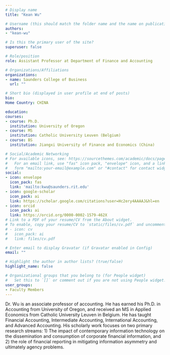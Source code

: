 ```yaml
---
# Display name
title: "Kean Wu"

# Username (this should match the folder name and the name on publications)
authors:
- "kean-wu"

# Is this the primary user of the site?
superuser: false

# Role/position
role: Assistant Professor at Department of Finance and Accounting

# Organizations/Affiliations
organizations:
- name: Saunders College of Business
  url: ""

# Short bio (displayed in user profile at end of posts)
bio: 
Home Country: CHINA

education:
courses:
- course: Ph.D.
  institution: University of Oregon
- course: MS
  institution: Catholic University Leuven (Belgium)
- course: BS
  institution: Jiangxi University of Finance and Economics (China)

# Social/Academic Networking
# For available icons, see: https://sourcethemes.com/academic/docs/page-builder/#icons
#   For an email link, use "fas" icon pack, "envelope" icon, and a link in the
#   form "mailto:your-email@example.com" or "#contact" for contact widget.
social:
- icon: envelope
  icon_pack: fas
  link: 'mailto:kwu@saunders.rit.edu'
- icon: google-scholar
  icon_pack: ai
  link: https://scholar.google.com/citations?user=Hc2ery4AAAAJ&hl=en
- icon: orcid
  icon_pack: ai
  link: https://orcid.org/0000-0002-1579-462X
# Link to a PDF of your resume/CV from the About widget.
# To enable, copy your resume/CV to `static/files/cv.pdf` and uncomment the lines below.
# - icon: cv
#   icon_pack: ai
#   link: files/cv.pdf

# Enter email to display Gravatar (if Gravatar enabled in Config)
email: ""

# Highlight the author in author lists? (true/false)
highlight_name: false

# Organizational groups that you belong to (for People widget)
#   Set this to `[]` or comment out if you are not using People widget.
user_groups:
- Faculty Members
---
```


Dr. Wu is an associate professor of accounting. He has earned his Ph.D. in Accounting from University of Oregon, and received an MS in Applied Economics from Catholic University Leuven in Belgium. He has taught Financial Accounting, Intermediate Accounting, International Accounting, and Advanced Accounting. His scholarly work focuses on two primary research streams: 1) The impact of contemporary information technology on the dissemination and consumption of corporate financial information, and 2) the role of financial reporting in mitigating information asymmetry and ultimately agency problems.
